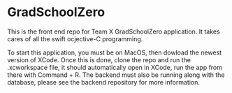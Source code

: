 # GradSchoolZero

This is the front end repo for Team X GradSchoolZero application. It takes cares of all the swift ocjective-C programming.

To start this application, you must be on MacOS, then dowload the newest version of XCode. Once this is done, clone the repo and run the .xcworkspace file, it should automatically open in XCode, run the app from there with Command + R. The backend must also be running along with the database, please see the backend repository for more information.
